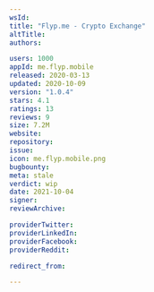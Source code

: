 ```yaml
---
wsId: 
title: "Flyp.me - Crypto Exchange"
altTitle: 
authors:

users: 1000
appId: me.flyp.mobile
released: 2020-03-13
updated: 2020-10-09
version: "1.0.4"
stars: 4.1
ratings: 13
reviews: 9
size: 7.2M
website: 
repository: 
issue: 
icon: me.flyp.mobile.png
bugbounty: 
meta: stale
verdict: wip
date: 2021-10-04
signer: 
reviewArchive:

providerTwitter: 
providerLinkedIn: 
providerFacebook: 
providerReddit: 

redirect_from:

---
```


